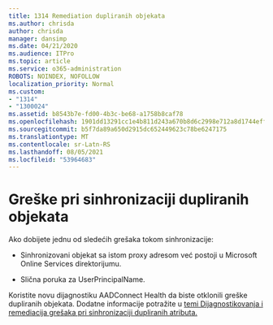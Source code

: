 ```yaml
---
title: 1314 Remediation dupliranih objekata
ms.author: chrisda
author: chrisda
manager: dansimp
ms.date: 04/21/2020
ms.audience: ITPro
ms.topic: article
ms.service: o365-administration
ROBOTS: NOINDEX, NOFOLLOW
localization_priority: Normal
ms.custom:
- "1314"
- "1300024"
ms.assetid: b8543b7e-fd00-4b3c-be68-a1758b8caf78
ms.openlocfilehash: 1901dd13291cc1e4b811d243a670b8d6c2998e712a8d1744effe7e3832c156da
ms.sourcegitcommit: b5f7da89a650d2915dc652449623c78be6247175
ms.translationtype: MT
ms.contentlocale: sr-Latn-RS
ms.lasthandoff: 08/05/2021
ms.locfileid: "53964683"
---
```

# <a name="duplicate-object-synchronization-errors"></a>Greške pri sinhronizaciji dupliranih objekata

Ako dobijete jednu od sledećih grešaka tokom sinhronizacije:

- Sinhronizovani objekat sa istom proxy adresom već postoji u Microsoft Online Services direktorijumu.

- Slična poruka za UserPrincipalName.

Koristite novu dijagnostiku AADConnect Health da biste otklonili greške dupliranih objekata. Dodatne informacije potražite u [temi Dijagnostikovanja i remediacija grešaka pri sinhronizaciji dupliranih atributa.](https://docs.microsoft.com/azure/active-directory/hybrid/how-to-connect-health-diagnose-sync-errors)
